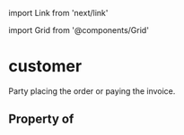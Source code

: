import Link from 'next/link'
  
import Grid from '@components/Grid'

# customer

Party placing the order or paying the invoice.

## Property of



